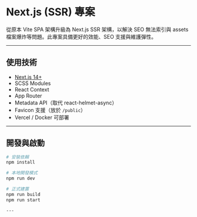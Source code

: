 # Next.js (SSR) 專案

從原本 Vite SPA 架構升級為 Next.js SSR 架構，以解決 SEO 無法索引與 assets 檔案爆炸等問題。此專案具備更好的效能、SEO 支援與維護彈性。

---

## 使用技術

- [Next.js 14+](https://nextjs.org/)
- SCSS Modules
- React Context
- App Router
- Metadata API（取代 react-helmet-async）
- Favicon 支援（放於 `/public`）
- Vercel / Docker 可部署

---

## 開發與啟動

```bash
# 安裝依賴
npm install

# 本地開發模式
npm run dev

# 正式建置
npm run build
npm run start

---
